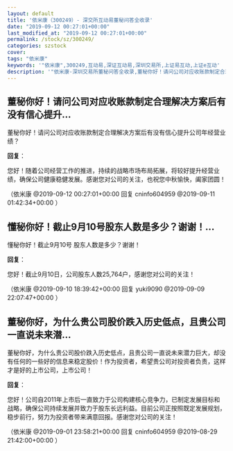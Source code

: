 ```yaml
---
layout: default
title: '依米康（300249）- 深交所互动易董秘问答全收录'
date: "2019-09-12 00:27:01+00:00"
last_modified_at: "2019-09-12 00:27:01+00:00"
permalink: /stock/sz/300249/
categories: szstock
cover: 
tags: "依米康"
keywords: '"依米康",300249,互动易,深证互动易,深圳交易所,上证易互动,上证e互动'
description: '"依米康-深圳交易所董秘问答全收录,董秘你好！请问公司对应收账款制定合理解决方案后有没有信心提升公司年经营业绩？"'
---
```


## 董秘你好！请问公司对应收账款制定合理解决方案后有没有信心提升...

董秘你好！请问公司对应收账款制定合理解决方案后有没有信心提升公司年经营业绩？

**回复**：

您好！随着公司经营工作的推进，持续的战略市场布局拓展，将较好提升经营业绩，确保公司健康稳健发展。感谢您对公司的关注，也祝您中秋愉快，阖家团圆！ 

（依米康  @2019-09-12 00:27:01+00:00 回复 cninfo604959  @2019-09-11 01:42:34+00:00 ）

## 懂秘你好！截止9月10号股东人数是多少？谢谢！...

懂秘你好！截止9月10号 股东人数是多少？谢谢！

**回复**：

您好！截止9月10日，公司股东人数25,764户，感谢您对公司的关注！ 

（依米康  @2019-09-10 18:39:42+00:00 回复 yuki9090  @2019-09-09 22:07:47+00:00 ）

## 董秘你好，为什么贵公司股价跌入历史低点，且贵公司一直说未来潜...

董秘你好，为什么贵公司股价跌入历史低点，且贵公司一直说未来潜力巨大，却没有任何的一些好的信息来稳定股价！作为投资者，希望贵公司对投资者负责，这样才是好的上市公司，上市公司！

**回复**：

您好！公司自2011年上市后一直致力于公司构建核心竞争力，已制定发展目标和战略，确保公司持续发展并致力于股东长远利益。目前公司正按照既定发展规划，稳步前行，努力为投资者带来满意回报。感谢您对公司的关注！ 

（依米康  @2019-09-01 23:58:21+00:00 回复 cninfo604959  @2019-08-29 21:42:00+00:00 ）

